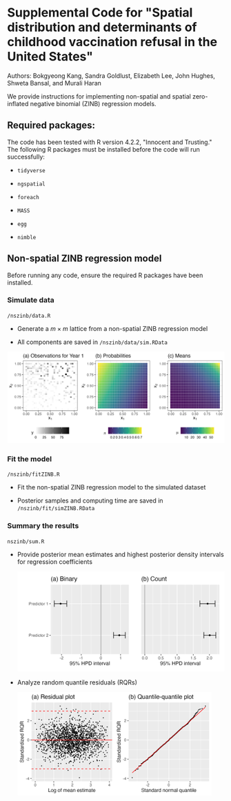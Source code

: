 # Supplemental Code for "Spatial distribution and determinants of childhood vaccination refusal in the United States"

Authors: Bokgyeong Kang, Sandra Goldlust, Elizabeth Lee, John Hughes, Shweta Bansal, and Murali Haran

We provide instructions for implementing non-spatial and spatial zero-inflated negative binomial (ZINB) regression models.

## Required packages:

The code has been tested with R version 4.2.2, "Innocent and Trusting." The following R packages must be installed before the code will run successfully:

-   `tidyverse`

-   `ngspatial`

-   `foreach`

-   `MASS`

-   `egg`

-   `nimble`

## Non-spatial ZINB regression model

Before running any code, ensure the required R packages have been installed.

### Simulate data

`/nszinb/data.R`

-   Generate a $m \times m$ lattice from a non-spatial ZINB regression model

-   All components are saved in `/nszinb/data/sim.RData`

<img src="/nszinb/fig/simData.png" width="700"/>

### Fit the model

`/nszinb/fitZINB.R`

-   Fit the non-spatial ZINB regression model to the simulated dataset

-   Posterior samples and computing time are saved in `/nszinb/fit/simZINB.RData`

### Summary the results

`nszinb/sum.R`

-   Provide posterior mean estimates and highest posterior density intervals for regression coefficients

    <img src="/nszinb/fig/simCoef.png" width="500"/>

-   Analyze random quantile residuals (RQRs)

    <img src="/nszinb/fig/simRQR.png" width="450"/>
